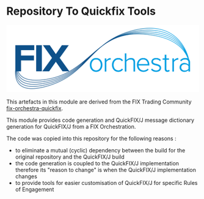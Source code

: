 # Repository To Quickfix Tools

![](FIXorchestraLogo.png)

This artefacts in this module are derived from the FIX Trading Community [fix-orchestra-quickfix](https://github.com/FIXTradingCommunity/fix-orchestra-quickfix).

This module provides code generation and QuickFIX/J message dictionary generation for QuickFIX/J from a FIX Orchestration.

The code was copied into this repository for the following reasons :
* to eliminate a mutual (cyclic) dependency between the build for the original repository and the QuickFIX/J build
* the code generation is coupled to the QuickFIX/J implementation therefore its "reason to change" is when the QuickFIX/J implementation changes
* to provide tools for easier customisation of QuickFIX/J for specific Rules of Engagement
